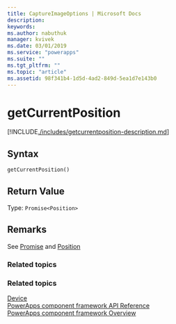 ```yaml
---
title: CaptureImageOptions | Microsoft Docs
description: 
keywords:
ms.author: nabuthuk
manager: kvivek
ms.date: 03/01/2019
ms.service: "powerapps"
ms.suite: ""
ms.tgt_pltfrm: ""
ms.topic: "article"
ms.assetid: 98f341b4-1d5d-4ad2-849d-5ea1d7e143b0
---
```


# getCurrentPosition

[!INCLUDE[./includes/getcurrentposition-description.md](./includes/getcurrentposition-description.md)]

## Syntax

`getCurrentPosition()`

## Return Value

Type: `Promise<Position>`

## Remarks

See [Promise](https://developer.mozilla.org/docs/Web/JavaScript/Reference/Global_Objects/Promise) and  [Position](https://developer.mozilla.org/en-US/docs/Web/API/Position)

### Related topics


### Related topics

[Device](../device.md)<br/>
[PowerApps component framework API Reference](../reference/index.md)<br/>
[PowerApps component framework Overview](../overview.md)